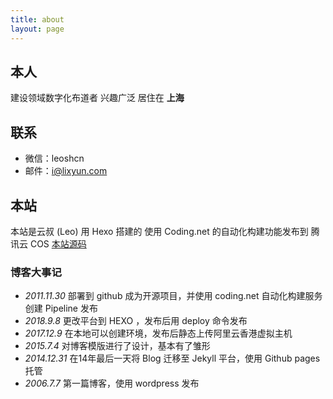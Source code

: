 ```yaml
---
title: about
layout: page
---
```

## 本人
建设领域数字化布道者 兴趣广泛 居住在  **上海** 

## 联系
- 微信：leoshcn
- 邮件：i@lixyun.com

## 本站
本站是云叔 (Leo) 用  Hexo 搭建的 使用 Coding.net 的自动化构建功能发布到 腾讯云 COS
[本站源码](https://github.com/leoshcn/leoopsnew)

### 博客大事记
* *2011.11.30*  部署到 github 成为开源项目，并使用 coding.net 自动化构建服务创建 Pipeline 发布
* *2018.9.8*  更改平台到 HEXO ，发布后用 deploy 命令发布
* *2017.12.9*  在本地可以创建环境，发布后静态上传阿里云香港虚拟主机
* *2015.7.4* 对博客模版进行了设计，基本有了雏形
* *2014.12.31*  在14年最后一天将 Blog 迁移至 Jekyll 平台，使用 Github pages 托管
* *2006.7.7* 第一篇博客，使用 wordpress 发布
